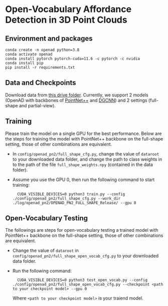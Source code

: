 # Open-Vocabulary Affordance Detection in 3D Point Clouds

## Environment and packages

```
conda create -n openad python=3.8
conda activate openad
conda install pytorch pytorch-cuda=11.6 -c pytorch -c nvidia
conda install pip
pip install -r requirements.txt
```

## Data and Checkpoints
Download data from [this drive folder](https://drive.google.com/drive/folders/1f-_V_iA6POMYlBe2byuplJfdKmV72BHu?usp=sharing).
Currently, we support 2 models (OpenAD with backbones of [PointNet++](https://proceedings.neurips.cc/paper/2017/file/d8bf84be3800d12f74d8b05e9b89836f-Paper.pdf) and [DGCNN](https://dl.acm.org/doi/pdf/10.1145/3326362)) and 2 settings (full-shape and partial-view).

## Training
Please train the model on a single GPU for the best performance. Below are the steps for training the model with PointNet++ backbone on the full-shape setting, those of other combinations are equivalent.

* In ```config/openad_pn2/full_shape_cfg.py```, change the value of ```dataroot``` to your downloaded data folder, and change the path to class weights in to the path of the file ```full_shape_weights.npy``` (contained in the data folder).
* Assume you use the GPU 0, then run the following command to start training:

		CUDA_VISIBLE_DEVICES=0 python3 train.py --config ./config/openad_pn2/full_shape_cfg.py --work_dir ./log/openad_pn2/OPENAD_PN2_FULL_SHAPE_Release/ --gpu 0

## Open-Vocabulary Testing
The followings are steps for open-vocabulary testing a trained model with PointNet++ backbone on the full-shape setting, those of other combinations are equivalent.

* Change the value of ```dataroot``` in ```config/openad_pn2/full_shape_open_vocab_cfg.py``` to your downloaded data folder.
* Run the following command:

		CUDA_VISIBLE_DEVICES=0 python3 test_open_vocab.py --config ./config/openad_pn2/full_shape_open_vocab_cfg.py --checkpoint <path to your checkpoint model> --gpu 0
	Where ```<path to your checkpoint model>``` is your traiend model.
